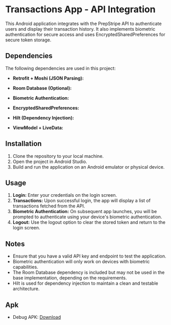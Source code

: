 # Transactions App - API Integration

This Android application integrates with the PrepStripe API to authenticate users and display their transaction history. It also implements biometric authentication for secure access and uses EncryptedSharedPreferences for secure token storage.

## Dependencies

The following dependencies are used in this project:

* **Retrofit + Moshi (JSON Parsing):**
  
* **Room Database (Optional):**
   
* **Biometric Authentication:**

* **EncryptedSharedPreferences:**
    
* **Hilt (Dependency Injection):**
    
* **ViewModel + LiveData:**
    

## Installation

1.  Clone the repository to your local machine.
2.  Open the project in Android Studio.
3.  Build and run the application on an Android emulator or physical device.

## Usage

1.  **Login:** Enter your credentials on the login screen.
2.  **Transactions:** Upon successful login, the app will display a list of transactions fetched from the API.
3.  **Biometric Authentication:** On subsequent app launches, you will be prompted to authenticate using your device's biometric authentication.
4.  **Logout:** Use the logout option to clear the stored token and return to the login screen.

## Notes

* Ensure that you have a valid API key and endpoint to test the application.
* Biometric authentication will only work on devices with biometric capabilities.
* The Room Database dependency is included but may not be used in the base implementation, depending on the requirements.
* Hilt is used for dependency injection to maintain a clean and testable architecture.

## Apk

* Debug APK: [Download](app-debug.apk)
